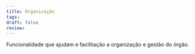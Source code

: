 ```yaml
---
title: Organização
tags: 
draft: false
review:
---
```

Funcionalidade que ajudam e facilitação a organização e gestão do órgão.